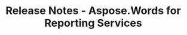 ﻿---
title: Release Notes - Aspose.Words for Reporting Services
articleTitle: Release Notes
linktitle: Release Notes
description: "Release Notes – the latest updates and fixes."
type: docs
weight: 40
url: /reportingservices/release-notes/
---


